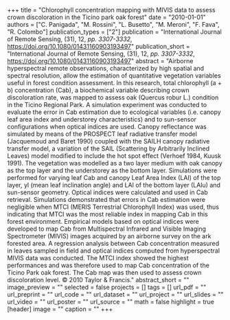 +++
title = "Chlorophyll concentration mapping with MIVIS data to assess crown discoloration in the Ticino park oak forest"
date = "2010-01-01"
authors = ["C. Panigada", "M. Rossini", "L. Busetto", "M. Meroni", "F. Fava", "R. Colombo"]
publication_types = ["2"]
publication = "International Journal of Remote Sensing, (31), 12, _pp. 3307-3332_, https://doi.org/10.1080/01431160903193497"
publication_short = "International Journal of Remote Sensing, (31), 12, _pp. 3307-3332_, https://doi.org/10.1080/01431160903193497"
abstract = "Airborne hyperspectral remote observations, characterized by high spatial and spectral resolution, allow the estimation of quantitative vegetation variables useful in forest condition assessment. In this research, total chlorophyll (a + b) concentration (Cab), a biochemical variable describing crown discoloration rate, was mapped to assess oak (Quercus robur L.) condition in the Ticino Regional Park. A simulation experiment was conducted to evaluate the error in Cab estimation due to ecological variables (i.e. canopy leaf area index and understorey characteristics) and to sun-sensor configurations when optical indices are used. Canopy reflectance was simulated by means of the PROSPECT leaf radiative transfer model (Jacquemoud and Baret 1990) coupled with the SAILH canopy radiative transfer model, a variation of the SAIL (Scattering by Arbitrarily Inclined Leaves) model modified to include the hot spot effect (Verhoef 1984, Kuusk 1991). The vegetation was modelled as a two layer medium with oak canopy as the top layer and the understorey as the bottom layer. Simulations were performed for varying leaf Cab and canopy Leaf Area Index (LAI) of the top layer, yl (mean leaf inclination angle) and LAI of the bottom layer (LAIu) and sun-sensor geometry. Optical indices were calculated and used in Cab retrieval. Simulations demonstrated that errors in Cab estimation were negligible when MTCI (MERIS Terrestrial Chlorophyll Index) was used, thus indicating that MTCI was the most reliable index in mapping Cab in this forest environment. Empirical models based on optical indices were developed to map Cab from Multispectral Infrared and Visible Imaging Spectrometer (MIVIS) images acquired by an airborne survey on the ark forested area. A regression analysis between Cab concentration measured in leaves sampled in field and optical indices computed from hyperspectral MIVIS data was conducted. The MTCI index showed the highest performances and was therefore used to map Cab concentration of the Ticino Park oak forest. The Cab map was then used to assess crown discoloration level. © 2010 Taylor &amp; Francis."
abstract_short = ""
image_preview = ""
selected = false
projects = []
tags = []
url_pdf = ""
url_preprint = ""
url_code = ""
url_dataset = ""
url_project = ""
url_slides = ""
url_video = ""
url_poster = ""
url_source = ""
math = false
highlight = true
[header]
image = ""
caption = ""
+++
